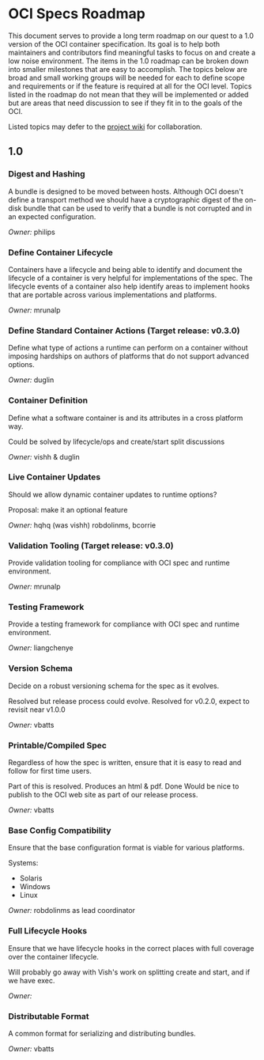 # OCI Specs Roadmap

This document serves to provide a long term roadmap on our quest to a 1.0 version of the OCI container specification.
Its goal is to help both maintainers and contributors find meaningful tasks to focus on and create a low noise environment.
The items in the 1.0 roadmap can be broken down into smaller milestones that are easy to accomplish.
The topics below are broad and small working groups will be needed for each to define scope and requirements or if the feature is required at all for the OCI level.
Topics listed in the roadmap do not mean that they will be implemented or added but are areas that need discussion to see if they fit in to the goals of the OCI.

Listed topics may defer to the [project wiki](https://github.com/opencontainers/runtime-spec/wiki/RoadMap:) for collaboration.

## 1.0

### Digest and Hashing

A bundle is designed to be moved between hosts.
Although OCI doesn't define a transport method we should have a cryptographic digest of the on-disk bundle that can be used to verify that a bundle is not corrupted and in an expected configuration.

*Owner:* philips

### Define Container Lifecycle

Containers have a lifecycle and being able to identify and document the lifecycle of a container is very helpful for implementations of the spec.
The lifecycle events of a container also help identify areas to implement hooks that are portable across various implementations and platforms.

*Owner:* mrunalp

### Define Standard Container Actions (Target release: v0.3.0)

Define what type of actions a runtime can perform on a container without imposing hardships on authors of platforms that do not support advanced options.

*Owner:* duglin

### Container Definition

Define what a software container is and its attributes in a cross platform way.

Could be solved by lifecycle/ops and create/start split discussions

*Owner:* vishh & duglin

### Live Container Updates

Should we allow dynamic container updates to runtime options?

Proposal: make it an optional feature

*Owner:* hqhq (was vishh) robdolinms, bcorrie

### Validation Tooling (Target release: v0.3.0)

Provide validation tooling for compliance with OCI spec and runtime environment.

*Owner:* mrunalp

### Testing Framework

Provide a testing framework for compliance with OCI spec and runtime environment.

*Owner:* liangchenye

### Version Schema

Decide on a robust versioning schema for the spec as it evolves.

Resolved but release process could evolve. Resolved for v0.2.0, expect to revisit near v1.0.0

*Owner:* vbatts

### Printable/Compiled Spec

Regardless of how the spec is written, ensure that it is easy to read and follow for first time users.

Part of this is resolved.  Produces an html & pdf.
Done
Would be nice to publish to the OCI web site as part of our release process.

*Owner:* vbatts

### Base Config Compatibility

Ensure that the base configuration format is viable for various platforms.

Systems:

* Solaris
* Windows
* Linux

*Owner:* robdolinms as lead coordinator

### Full Lifecycle Hooks

Ensure that we have lifecycle hooks in the correct places with full coverage over the container lifecycle.

Will probably go away with Vish's work on splitting create and start, and if we have exec.

*Owner:*

### Distributable Format

A common format for serializing and distributing bundles.

*Owner:* vbatts
